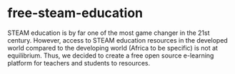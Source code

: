 # free-steam-education
STEAM education is by far one of the most game changer in the 21st century. However, access to STEAM education resources in the developed world compared to the developing world (Africa to be specific) is not at equilibrium. Thus, we decided to create a free open source e-learning platform for teachers and students to resources.
